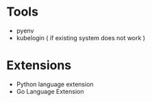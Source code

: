 # Tools
- pyenv 
- kubelogin ( if existing system does not work )
# Extensions
- Python language extension
- Go Language Extension